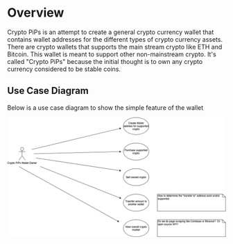 # Overview

Crypto PiPs is an attempt to create a general crypto currency wallet that contains wallet addresses for the different types of crypto currency assets.  There are crypto wallets that supports the main stream crypto like ETH and Bitcoin.  This wallet is meant to support other non-mainstream crypto.  It's called "Crypto PiPs" because the initial thought is to own any crypto currency considered to be stable coins.

## Use Case Diagram

Below is a use case diagram to show the simple feature of the wallet

![Crypto PiPs Use Case](docs/usecase.png)